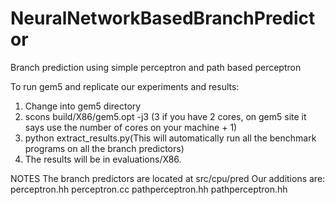 # NeuralNetworkBasedBranchPredictor
Branch prediction using simple perceptron and path based perceptron 



To run gem5 and replicate our experiments and results:
  
1. Change into gem5 directory
2. scons build/X86/gem5.opt -j3 (3 if you have 2 cores, on gem5 site it says use the number of cores on your machine + 1)
3. python extract_results.py(This will automatically run all the benchmark programs on all the branch predictors)
4. The results will be in evaluations/X86.


NOTES
The branch predictors are located at src/cpu/pred
Our additions are:
perceptron.hh
perceptron.cc
pathperceptron.hh
pathperceptron.hh
